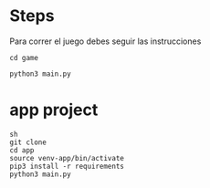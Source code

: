 # Steps 

Para correr  el juego debes seguir las instrucciones
```
cd game

python3 main.py
```

# app project

```
sh 
git clone 
cd app
source venv-app/bin/activate
pip3 install -r requirements
python3 main.py 
```